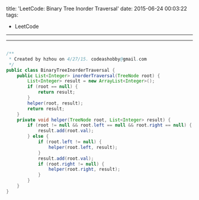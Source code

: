 title: 'LeetCode: Binary Tree Inorder Traversal'
date: 2015-06-24 00:03:22
tags:
 - LeetCode
---
<hr/>    

```java

/**
 * Created by hzhou on 4/27/15. codeashobby@gmail.com
 */
public class BinaryTreeInorderTraversal {
	public List<Integer> inorderTraversal(TreeNode root) {
		List<Integer> result = new ArrayList<Integer>();
		if (root == null) {
			return result;
		}
		helper(root, result);
		return result;
	}
	private void helper(TreeNode root, List<Integer> result) {
		if (root != null && root.left == null && root.right == null) {
			result.add(root.val);
		} else {
			if (root.left != null) {
				helper(root.left, result);
			}
			result.add(root.val);
			if (root.right != null) {
				helper(root.right, result);
			}
		}
	}
}
```
